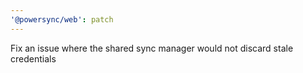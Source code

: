 ```yaml
---
'@powersync/web': patch
---
```


Fix an issue where the shared sync manager would not discard stale credentials
